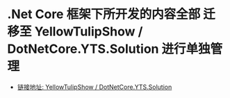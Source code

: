 # .Net Core 框架下所开发的内容全部 迁移至 YellowTulipShow / DotNetCore.YTS.Solution 进行单独管理

* [链接地址: YellowTulipShow / DotNetCore.YTS.Solution](https://github.com/YellowTulipShow/DotNetCore.YTS.Solution)

